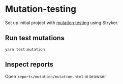 # Mutation-testing

Set up initial project with [mutation testing](https://en.wikipedia.org/wiki/Mutation_testing) using Stryker.

## Run test mutations

`yarn test:mutation`

## Inspect reports

Open `reports/mutation/mutation.html` in browser
